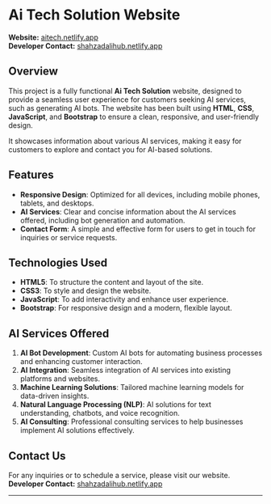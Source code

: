 # Ai Tech Solution Website

**Website:** [aitech.netlify.app](https://aitechweb.netlify.app)  
**Developer Contact:** [shahzadalihub.netlify.app](https://shahzadalihub.netlify.app)

## Overview

This project is a fully functional **Ai Tech Solution** website, designed to provide a seamless user experience for customers seeking AI services, such as generating AI bots. The website has been built using **HTML**, **CSS**, **JavaScript**, and **Bootstrap** to ensure a clean, responsive, and user-friendly design.

It showcases information about various AI services, making it easy for customers to explore and contact you for AI-based solutions.

## Features

- **Responsive Design**: Optimized for all devices, including mobile phones, tablets, and desktops.
- **AI Services**: Clear and concise information about the AI services offered, including bot generation and automation.
- **Contact Form**: A simple and effective form for users to get in touch for inquiries or service requests.

## Technologies Used

- **HTML5**: To structure the content and layout of the site.
- **CSS3**: To style and design the website.
- **JavaScript**: To add interactivity and enhance user experience.
- **Bootstrap**: For responsive design and a modern, flexible layout.

## AI Services Offered

1. **AI Bot Development**: Custom AI bots for automating business processes and enhancing customer interaction.
2. **AI Integration**: Seamless integration of AI services into existing platforms and websites.
3. **Machine Learning Solutions**: Tailored machine learning models for data-driven insights.
4. **Natural Language Processing (NLP)**: AI solutions for text understanding, chatbots, and voice recognition.
5. **AI Consulting**: Professional consulting services to help businesses implement AI solutions effectively.

## Contact Us

For any inquiries or to schedule a service, please visit our website.  
**Developer Contact:** [shahzadalihub.netlify.app](https://shahzadalihub.netlify.app)

---
